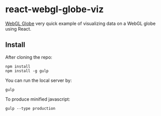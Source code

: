 react-webgl-globe-viz
=========================

[WebGL Globe](https://github.com/dataarts/webgl-globe) very quick example of visualizing data on a WebGL globe using React.

Install
---
After cloning the repo:
~~~
npm install
npm install -g gulp
~~~

You can run the local server by:
~~~
gulp
~~~

To produce minified javascript:
~~~
gulp --type production
~~~
